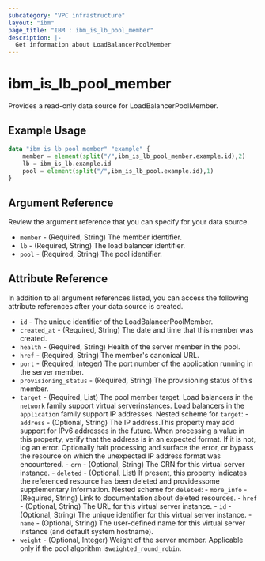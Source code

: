 ```yaml
---
subcategory: "VPC infrastructure"
layout: "ibm"
page_title: "IBM : ibm_is_lb_pool_member"
description: |-
  Get information about LoadBalancerPoolMember
---
```


# ibm_is_lb_pool_member

Provides a read-only data source for LoadBalancerPoolMember.

## Example Usage

```terraform
data "ibm_is_lb_pool_member" "example" {
	member = element(split("/",ibm_is_lb_pool_member.example.id),2)
	lb = ibm_is_lb.example.id
	pool = element(split("/",ibm_is_lb_pool.example.id),1)
}
```

## Argument Reference

Review the argument reference that you can specify for your data source.

- `member` - (Required, String) The member identifier.
- `lb` - (Required, String) The load balancer identifier.
- `pool` - (Required, String) The pool identifier.

## Attribute Reference

In addition to all argument references listed, you can access the following attribute references after your data source is created.

- `id` - The unique identifier of the LoadBalancerPoolMember.
- `created_at` - (Required, String) The date and time that this member was created.
- `health` - (Required, String) Health of the server member in the pool.
- `href` - (Required, String) The member's canonical URL.
- `port` - (Required, Integer) The port number of the application running in the server member.
- `provisioning_status` - (Required, String) The provisioning status of this member.
- `target` - (Required, List) The pool member target. Load balancers in the `network` family support virtual serverinstances. Load balancers in the `application` family support IP addresses.
	Nested scheme for `target`:
    	- `address` - (Optional, String) The IP address.This property may add support for IPv6 addresses in the future. When processing a value in this property, verify that the address is in an expected format. If it is not, log an error. Optionally halt processing and surface the error, or bypass the resource on which the unexpected IP address format was encountered.
    	- `crn` - (Optional, String) The CRN for this virtual server instance.
    	- `deleted` - (Optional, List) If present, this property indicates the referenced resource has been deleted and providessome supplementary information.
			Nested scheme for `deleted`:
        		- `more_info` - (Required, String) Link to documentation about deleted resources.
    	- `href` - (Optional, String) The URL for this virtual server instance.
    	- `id` - (Optional, String) The unique identifier for this virtual server instance.
    	- `name` - (Optional, String) The user-defined name for this virtual server instance (and default system hostname).
- `weight` - (Optional, Integer) Weight of the server member. Applicable only if the pool algorithm is`weighted_round_robin`.
